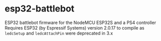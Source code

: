 # esp32-battlebot
ESP32 battlebot firmware for the NodeMCU ESP32S and a PS4 controller \
Requires ESP32 (by Espressif Systems) version 2.0.17 to compile as `ledcSetup` and `ledcAttachPin` were deprecated in 3.x
